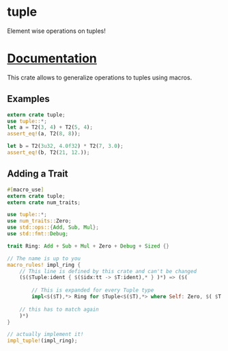# tuple
Element wise operations on tuples!

# [Documentation](https://docs.rs/tuple)

This crate allows to generalize operations to tuples using macros.

## Examples
```rust
extern crate tuple;
use tuple::*;
let a = T2(3, 4) + T2(5, 4);
assert_eq!(a, T2(8, 8));

let b = T2(3u32, 4.0f32) * T2(7, 3.0);
assert_eq!(b, T2(21, 12.));
```

## Adding a Trait

```rust
#[macro_use]
extern crate tuple;
extern crate num_traits;

use tuple::*;
use num_traits::Zero;
use std::ops::{Add, Sub, Mul};
use std::fmt::Debug;

trait Ring: Add + Sub + Mul + Zero + Debug + Sized {}

// The name is up to you
macro_rules! impl_ring {
    // This line is defined by this crate and can't be changed
    ($($Tuple:ident { $($idx:tt -> $T:ident),* } )*) => ($(
    
        // This is expanded for every Tuple type
        impl<$($T),*> Ring for $Tuple<$($T),*> where Self: Zero, $( $T: Ring ),* {}
    
    // this has to match again
    )*)
}

// actually implement it!
impl_tuple!(impl_ring);
```
